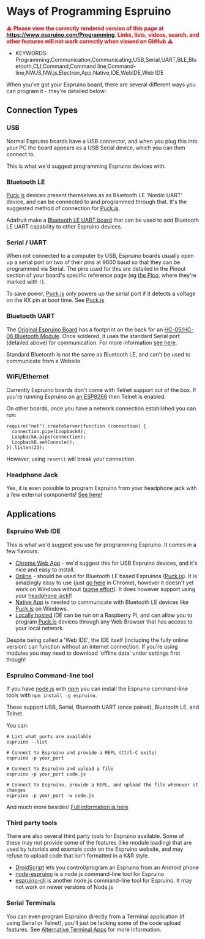<!--- Copyright (c) 2015 Gordon Williams, Pur3 Ltd. See the file LICENSE for copying permission. -->
Ways of Programming Espruino
============================

<span style="color:red">:warning: **Please view the correctly rendered version of this page at https://www.espruino.com/Programming. Links, lists, videos, search, and other features will not work correctly when viewed on GitHub** :warning:</span>

* KEYWORDS: Programming,Communication,Communicating,USB,Serial,UART,BLE,Bluetooth,CLI,Command,Command line,Command-line,NWJS,NW.js,Electron,App,Native,IDE,WebIDE,Web IDE

When you've got your Espruino board, there are several different ways you can
program it - they're detailed below:

Connection Types
-----------------

### USB

Normal Espruino boards have a USB connector, and when you plug this into
your PC the board appears as a USB Serial device, which you can then connect
to.

This is what we'd suggest programming Espruino devices with.

### Bluetooth LE

[Puck.js](/Puck.js) devices present themselves as as Bluetooth LE 'Nordic UART'
device, and can be connected to and programmed through that. It's the suggested
method of connection for [Puck.js](/Puck.js).

Adafruit make a [Bluetooth LE UART board](https://www.adafruit.com/product/2479)
that can be used to add Bluetooth LE UART capability to other Espruino devices.

### Serial / UART

When not connected to a computer by USB, Espruino boards usually open up a serial
port on two of their pins at 9600 baud so that they can be programmed via Serial.
The pins used for this are detailed in the Pinout section of your board's specific
reference page (eg [the Pico](/Pico#pinout), where they're marked with `!`).

To save power, [Puck.js](/Puck.js) only powers up the serial port if it detects
a voltage on the RX pin at boot time. See [Puck.js](/Puck.js#serial-console)

### Bluetooth UART

The [Original Espruino Board](/Original) has a footprint on the back for 
an [HC-05/HC-06 Bluetooth Module](/Bluetooth). Once soldered, it uses the
standard Serial port (detailed above) for communication. For more information
[see here](/Bluetooth).

Standard Bluetooth is not the same as Bluetooth LE, and can't be used to
communicate from a Website.

### WiFi/Ethernet

Currently Espruino boards don't come with Telnet support out of the box.
If you're running Espruino on [an ESP8266](/EspruinoESP8266) then Telnet is
enabled.

On other boards, once you have a network connection established you can run:

```
require("net").createServer(function (connection) {
  connection.pipe(LoopbackA);
  LoopbackA.pipe(connection);
  LoopbackB.setConsole();
}).listen(23);
```

However, using `reset()` will break your connection.

### Headphone Jack

Yes, it is even possible to program Espruino from your headphone jack with a
few external components! [See here!](/Headphone)


Applications
------------

### Espruino Web IDE

This is what we'd suggest you use for programming Espruino. It comes in a few
flavours:

* [Chrome Web App](http://www.espruino.com/Web+IDE#from-the-chrome-web-store) -
we'd suggest this for USB Espruino devices, and it's nice and easy to install.
* [Online](http://www.espruino.com/Web+IDE#online) - should be used for Bluetooth
LE based Espruinos ([Puck.js](/Puck.js)). It is amazingly easy to use (just [go here](https://www.espruino.com/ide)
in Chrome), however it doesn't yet work on Windows without ([some effort](https://github.com/urish/web-bluetooth-polyfill)).
It does however support using your [headphone jack!](/Headphone)!
* [Native App](http://www.espruino.com/Web+IDE#as-a-native-application) is needed
to communicate with Bluetooth LE devices like [Puck.js](/Puck.js) on Windows.
* [Locally hosted](https://github.com/espruino/EspruinoHub) IDE can be run on a Raspberry Pi, and can allow you to program [Puck.js](/Puck.js) devices through any Web Browser that has access to your local network.

Despite being called a 'Web IDE', the IDE itself (including the fully online version)
can function without an internet connection. If you're using modules you may need to
download 'offline data' under settings first though!

### Espruino Command-line tool

If you have [node.js](https://nodejs.org/en/) with [npm](https://www.npmjs.com/)
you can install the Espruino command-line tools with `npm install -g espruino`.

These support USB, Serial, Bluetooth UART (once paired), Bluetooth LE, and Telnet.

You can:

```
# List what ports are available
espruino --list

# Connect to Espruino and provide a REPL (Ctrl-C exits)
espruino -p your_port

# Connect to Espruino and upload a file
espruino -p your_port code.js

# Connect to Espruino, provide a REPL, and upload the file whenever it changes
espruino -p your_port -w code.js
```

And much more besides! [Full information is here](https://www.npmjs.com/package/espruino)

### Third party tools

There are also several third party tools for Espruino available.
Some of these may not provide some of the features (like module loading) that are
used by tutorials and example code on the Espruino website, and may refuse
to upload code that isn't formatted in a K&R style.

* [DroidScript](http://droidscript.org/) lets you control/program an Espruino from an Android phone
* [node-espruino](https://www.npmjs.com/package/node-espruino) is a node.js command-line tool for Espruino
* [espruino-cli](https://www.npmjs.com/package/espruino-cli) is another node.js command-line tool for Espruino. It may not work on newer versions of Node.js

### Serial Terminals

You can even program Espruino directly from a Terminal application (if using Serial or Telnet),
you'll just be lacking some of the code upload features. See [Alternative Terminal Apps](Alternative+Terminal+Apps)
for more information.

